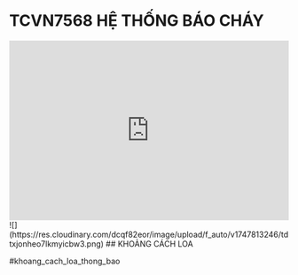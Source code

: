 # TCVN7568 HỆ THỐNG BÁO CHÁY

<div style="position:relative;padding-top:max(60%,324px);width:100%;height:0;"><iframe style="position:absolute;border:none;width:100%;height:100%;left:0;top:0;" src="https://online.fliphtml5.com/ntjwsz/xpej/"  seamless="seamless" scrolling="no" frameborder="0" allowtransparency="true" allowfullscreen="true" ></iframe></div>
![](https://res.cloudinary.com/dcqf82eor/image/upload/f_auto/v1747813246/tdtxjonheo7lkmyicbw3.png)
## KHOẢNG CÁCH LOA

#khoang_cach_loa_thong_bao 